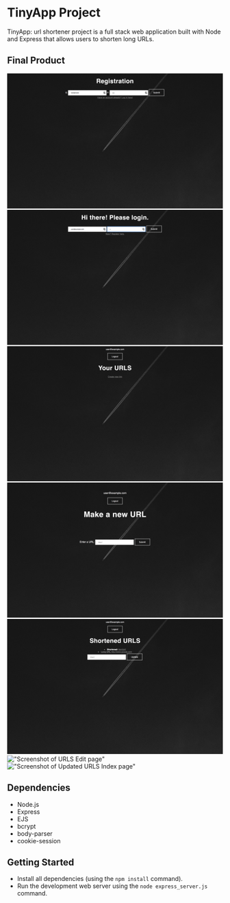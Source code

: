# TinyApp Project


TinyApp: url shortener project is a full stack web application built with Node and Express that allows users to shorten long URLs. 

## Final Product
!["Screenshot of register page"](https://github.com/Sherlaine/tiny-app/blob/master/assets/screenshots/1.%20register.png)
!["Screenshot of Login page"](https://github.com/Sherlaine/tiny-app/blob/master/assets/screenshots/2.%20login.png)
!["Screenshot of Main page"](https://github.com/Sherlaine/tiny-app/blob/master/assets/screenshots/3.%20urls_index.png)
!["Screenshot of New URLS page"](https://github.com/Sherlaine/tiny-app/blob/master/assets/screenshots/4.%20urls_new.png)
!["Screenshot of URLS Show page"](https://github.com/Sherlaine/tiny-app/blob/master/assets/screenshots/urls_show.png)
!["Screenshot of URLS Edit page"]()
!["Screenshot of Updated URLS Index page"]()



## Dependencies
- Node.js
- Express
- EJS
- bcrypt
- body-parser
- cookie-session

## Getting Started

- Install all dependencies (using the `npm install` command).
- Run the development web server using the `node express_server.js` command. 
